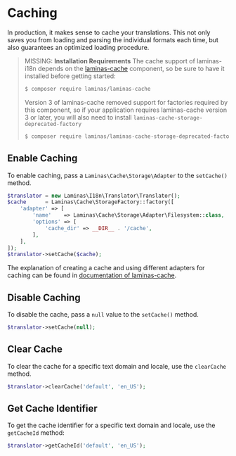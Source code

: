 # Caching

In production, it makes sense to cache your translations. This not only saves
you from loading and parsing the individual formats each time, but also
guarantees an optimized loading procedure.

> MISSING: **Installation Requirements**
> The cache support of laminas-i18n depends on the [laminas-cache](https://docs.laminas.dev/laminas-cache/) component, so be sure to have it installed before getting started:
>
> ```bash
> $ composer require laminas/laminas-cache
> ```
>
> Version 3 of laminas-cache removed support for factories required by this component, so if your application requires laminas-cache version 3 or later, you will also need to install `laminas-cache-storage-deprecated-factory`
>
> ```bash
> $ composer require laminas/laminas-cache-storage-deprecated-factory
> ```

## Enable Caching

To enable caching, pass a `Laminas\Cache\Storage\Adapter` to the `setCache()`
method.

```php
$translator = new Laminas\I18n\Translator\Translator();
$cache      = Laminas\Cache\StorageFactory::factory([
    'adapter' => [
        'name'    => Laminas\Cache\Storage\Adapter\Filesystem::class,
        'options' => [
            'cache_dir' => __DIR__ . '/cache',
        ],
    ],
]);
$translator->setCache($cache);
```

The explanation of creating a cache and using different adapters for caching
can be found in [documentation of laminas-cache](https://docs.laminas.dev/laminas-cache/).

## Disable Caching

To disable the cache, pass a `null` value to the `setCache()` method.

```php
$translator->setCache(null);
```

## Clear Cache

To clear the cache for a specific text domain and locale, use the `clearCache`
method.

```php
$translator->clearCache('default', 'en_US');
```

## Get Cache Identifier

To get the cache identifier for a specific text domain and locale, use the
`getCacheId`  method:

```php
$translator->getCacheId('default', 'en_US');
```
